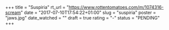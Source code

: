 +++
title = "Suspiria"
rt_url = "https://www.rottentomatoes.com/m/1074316-scream"
date = "2017-07-10T17:54:22+01:00"
slug = "suspiria"
poster = "jaws.jpg"
date_watched = ""
draft = true
rating = "-"
status = "PENDING"
+++
